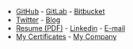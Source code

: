 - [GitHub](https://github.com/gkmngrgn) - [GitLab](https://gitlab.com/gokmen) - [Bitbucket](https://bitbucket.com/gokmen)
- [Twitter](https://twitter.com/gokmengorgen) - [Blog](https://medium.com/@gokmengorgen)
- [Resume (PDF)](https://goo.gl/KI3RY5) - [Linkedin](https://linkedin.com/in/gokmengorgen) - [E-mail](http://www.google.com/recaptcha/mailhide/d?k=01cHoL9GkCaCMplzfkm9g14Q==&c=5Ysl7ZlVwgH6PUGWTSmvHxQaD01eh-sswQrVnEXrP7A=)
- [My Certificates](/certificates) - [My Company](https://alageek.com/)
